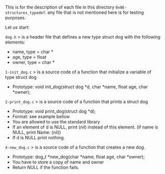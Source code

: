 This is for the description of each file in this directory `0x0E-structures_typedef`.
any file that is not mentioned here is for testing purposes.

Let us start:

`dog.h` > is a header file that defines a new type struct dog with the following elements:
- name, type = char *
- age, type = float
- owner, type = char *

`1-init_dog.c` > is a source code of a function that initialize a variable of type struct dog
- Prototype: void init_dog(struct dog *d, char *name, float age, char *owner);

`2-print_dog.c` > is a source code of a function that prints a struct dog
- Prototype: void print_dog(struct dog *d);
- Format: see example bellow
- You are allowed to use the standard library
- If an element of d is NULL, print (nil) instead of this element. (if name is NULL, print Name: (nil))
- If d is NULL print nothing.

`4-new_dog.c` > is a source code of a function that creates a new dog.
- Prototype: dog_t *new_dog(char *name, float age, char *owner);
- You have to store a copy of name and owner
- Return NULL if the function fails.
